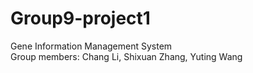 # Group9-project1
Gene Information Management System  
Group members: Chang Li, Shixuan Zhang, Yuting Wang
